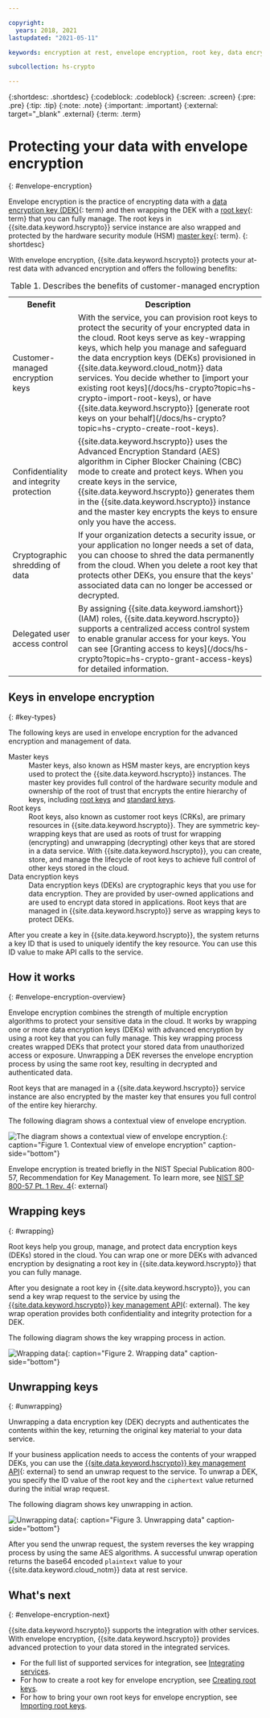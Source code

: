 ```yaml
---

copyright:
  years: 2018, 2021
lastupdated: "2021-05-11"

keywords: encryption at rest, envelope encryption, root key, data encryption key, key encryption key, key protect, protect data encryption key, encrypt data encryption key, wrap data encryption key, unwrap data encryption key

subcollection: hs-crypto

---
```


{:shortdesc: .shortdesc}
{:codeblock: .codeblock}
{:screen: .screen}
{:pre: .pre}
{:tip: .tip}
{:note: .note}
{:important: .important}
{:external: target="_blank" .external}
{:term: .term}

# Protecting your data with envelope encryption
{: #envelope-encryption}

Envelope encryption is the practice of encrypting data with a [data encryption key (DEK)](#x4791827){: term} and then wrapping the DEK with a [root key](#x6946961){: term} that you can fully manage. The root keys in {{site.data.keyword.hscrypto}} service instance are also wrapped and protected by the hardware security module (HSM) [master key](#x2908413){: term}.
{: shortdesc}

With envelope encryption, {{site.data.keyword.hscrypto}} protects your at-rest data with advanced encryption and offers the following benefits:

<table>
  <th>Benefit</th>
  <th>Description</th>
  <tr>
    <td>Customer-managed encryption keys</td>
    <td>With the service, you can provision root keys to protect the security of your encrypted data in the cloud. Root keys serve as key-wrapping keys, which help you manage and safeguard the data encryption keys (DEKs) provisioned in {{site.data.keyword.cloud_notm}} data services. You decide whether to [import your existing root keys](/docs/hs-crypto?topic=hs-crypto-import-root-keys), or have {{site.data.keyword.hscrypto}} [generate root keys on your behalf](/docs/hs-crypto?topic=hs-crypto-create-root-keys).</td>
  </tr>
  <tr>
    <td>Confidentiality and integrity protection</td>
    <td>{{site.data.keyword.hscrypto}} uses the Advanced Encryption Standard (AES) algorithm in Cipher Blocker Chaining (CBC) mode to create and protect keys. When you create keys in the service, {{site.data.keyword.hscrypto}} generates them in the {{site.data.keyword.hscrypto}} instance and the master key encrypts the keys to ensure only you have the access.</td>
  </tr>
  <tr>
    <td>Cryptographic shredding of data</td>
    <td>If your organization detects a security issue, or your application no longer needs a set of data, you can choose to shred the data permanently from the cloud. When you delete a root key that protects other DEKs, you ensure that the keys' associated data can no longer be accessed or decrypted.</td>
  </tr>
  <tr>
    <td>Delegated user access control</td>
    <td>By assigning {{site.data.keyword.iamshort}} (IAM) roles, {{site.data.keyword.hscrypto}} supports a centralized access control system to enable granular access for your keys. You can see [Granting access to keys](/docs/hs-crypto?topic=hs-crypto-grant-access-keys) for detailed information.</td>
  </tr>
  <caption>Table 1. Describes the benefits of customer-managed encryption</caption>
</table>

## Keys in envelope encryption
{: #key-types}

The following keys are used in envelope encryption for the advanced encryption and management of data.

<dl>
  <dt>Master keys</dt>
  <dd>Master keys, also known as HSM master keys, are encryption keys used to protect the {{site.data.keyword.hscrypto}} instances. The master key provides full control of the hardware security module and ownership of the root of trust that encrypts the entire hierarchy of keys, including <a href="/docs/hs-crypto?topic=hs-crypto-understand-concepts#root-key-concept">root keys</a> and <a href="/docs/hs-crypto?topic=hs-crypto-understand-concepts#standard-key-concept">standard keys</a>.</dd>
  <dt>Root keys</dt>
  <dd>Root keys, also known as customer root keys (CRKs), are primary resources in {{site.data.keyword.hscrypto}}. They are symmetric key-wrapping keys that are used as roots of trust for wrapping (encrypting) and unwrapping (decrypting) other keys that are stored in a data service. With {{site.data.keyword.hscrypto}}, you can create, store, and manage the lifecycle of root keys to achieve full control of other keys stored in the cloud.</dd>
  <dt>Data encryption keys</dt>
  <dd>Data encryption keys (DEKs) are cryptographic keys that you use for data encryption. They are provided by user-owned applications and are used to encrypt data stored in applications. Root keys that are managed in {{site.data.keyword.hscrypto}} serve as wrapping keys to protect DEKs.</dd>
  
</dl>

After you create a key in {{site.data.keyword.hscrypto}}, the system returns a key ID that is used to uniquely identify the key resource. You can use this ID value to make API calls to the service.

## How it works
{: #envelope-encryption-overview}

Envelope encryption combines the strength of multiple encryption algorithms to protect your sensitive data in the cloud. It works by wrapping one or more data encryption keys (DEKs) with advanced encryption by using a root key that you can fully manage. This key wrapping process creates wrapped DEKs that protect your stored data from unauthorized access or exposure. Unwrapping a DEK reverses the envelope encryption process by using the same root key, resulting in decrypted and authenticated data.

Root keys that are managed in a {{site.data.keyword.hscrypto}} service instance are also encrypted by the master key that ensures you full control of the entire key hierarchy.

The following diagram shows a contextual view of envelope encryption.

![The diagram shows a contextual view of envelope encryption.](/images/envelope-encryption.svg "The diagram shows a contextual view of envelope encryption."){: caption="Figure 1. Contextual view of envelope encryption" caption-side="bottom"}

Envelope encryption is treated briefly in the NIST Special Publication 800-57, Recommendation for Key Management. To learn more, see [NIST SP 800-57 Pt. 1 Rev. 4](https://www.nist.gov/publications/recommendation-key-management-part-1-general-0){: external}

## Wrapping keys
{: #wrapping}

Root keys help you group, manage, and protect data encryption keys (DEKs) stored in the cloud. You can wrap one or more DEKs with advanced encryption by designating a root key in {{site.data.keyword.hscrypto}} that you can fully manage.

After you designate a root key in {{site.data.keyword.hscrypto}}, you can send a key wrap request to the service by using the [{{site.data.keyword.hscrypto}} key management API](/apidocs/hs-crypto#actiononkey){: external}.
The key wrap operation provides both confidentiality and integrity protection for a DEK.

The following diagram shows the key wrapping process in action.

![Wrapping data](/images/wrapping-keys.svg "The diagram shows key wrapping in action."){: caption="Figure 2. Wrapping data" caption-side="bottom"}



## Unwrapping keys
{: #unwrapping}

Unwrapping a data encryption key (DEK) decrypts and authenticates the contents within the key, returning the original key material to your data service.

If your business application needs to access the contents of your wrapped DEKs, you can use the [{{site.data.keyword.hscrypto}} key management API](/apidocs/hs-crypto#actiononkey){: external} to send an
unwrap request to the service. To unwrap a DEK, you specify the ID value of the root key and the `ciphertext` value returned during the initial wrap request.

The following diagram shows key unwrapping in action.

![Unwrapping data](/images/unwrapping-keys.svg "The diagram shows key unwrapping in action."){: caption="Figure 3. Unwrapping data" caption-side="bottom"}

After you send the unwrap request, the system reverses the key wrapping process by using the same AES algorithms. A successful unwrap operation returns the base64 encoded `plaintext` value to your {{site.data.keyword.cloud_notm}} data at rest service.

## What's next
{: #envelope-encryption-next}

{{site.data.keyword.hscrypto}} supports the integration with other services. With envelope encryption, {{site.data.keyword.hscrypto}} provides advanced protection to your data stored in the integrated services.

- For the full list of supported services for integration, see [Integrating services](/docs/hs-crypto?topic=hs-crypto-integrate-services).
- For how to create a root key for envelope encryption, see [Creating root keys](/docs/hs-crypto?topic=hs-crypto-create-root-keys).
- For how to bring your own root keys for envelope encryption, see [Importing root keys](/docs/hs-crypto?topic=hs-crypto-import-root-keys).
